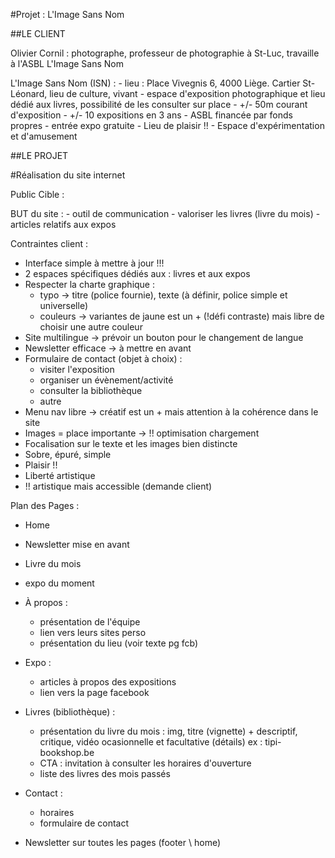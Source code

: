 #Projet : L'Image Sans Nom 

##LE CLIENT

Olivier Cornil : 
    photographe, professeur de photographie à St-Luc, travaille à l'ASBL L'Image Sans Nom 

L'Image Sans Nom (ISN) : 
    - lieu : Place Vivegnis 6, 4000 Liège. Cartier St-Léonard, lieu de culture, vivant 
    - espace d'exposition photographique et lieu dédié aux livres, possibilité de les consulter sur place 
    - +/- 50m courant d'exposition 
    - +/- 10 expositions en 3 ans
    - ASBL financée par fonds propres 
    - entrée expo gratuite 
    - Lieu de plaisir !! 
    - Espace d'expérimentation et d'amusement

##LE PROJET

#Réalisation du site internet 

Public Cible : 


BUT du site : 
    - outil de communication 
    - valoriser les livres (livre du mois)
    - articles relatifs aux expos

Contraintes client : 
- Interface simple à mettre à jour !!! 
- 2 espaces spécifiques dédiés aux : livres et aux expos 
- Respecter la charte graphique : 
    - typo -> titre (police fournie), texte (à définir, police simple et universelle)
    - couleurs -> variantes de jaune est un + (!défi contraste) mais libre de choisir une autre couleur
- Site multilingue -> prévoir un bouton pour le changement de langue
- Newsletter efficace -> à mettre en avant
- Formulaire de contact (objet à choix) : 
    - visiter l'exposition
    - organiser un évènement/activité
    - consulter la bibliothèque 
    - autre 
- Menu nav libre -> créatif est un + mais attention à la cohérence dans le site
- Images = place importante -> !! optimisation chargement 
- Focalisation sur le texte et les images bien distincte 
- Sobre, épuré, simple 
- Plaisir !! 
- Liberté artistique 
- !! artistique mais accessible (demande client)

Plan des Pages :
- Home 
- Newsletter mise en avant
- Livre du mois 
- expo du moment
- À propos :
    - présentation de l'équipe
    - lien vers leurs sites perso
    - présentation du lieu (voir texte pg fcb)
- Expo :
    - articles à propos des expositions 
     - lien vers la page facebook 
- Livres (bibliothèque) :
    - présentation du livre du mois : img, titre (vignette) + descriptif, critique, vidéo ocasionnelle et facultative (détails)
    ex : tipi-bookshop.be 
    - CTA : invitation à consulter les horaires d'ouverture
    - liste des livres des mois passés
- Contact :
    - horaires
    - formulaire de contact

- Newsletter sur toutes les pages (footer \ home)